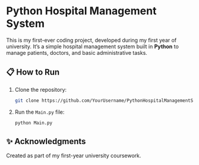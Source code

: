 # Python Hospital Management System

This is my first-ever coding project, developed during my first year of university. It’s a simple hospital management system built in **Python** to manage patients, doctors, and basic administrative tasks.

## 📋 How to Run

1. Clone the repository:
   ```bash
   git clone https://github.com/YourUsername/PythonHospitalManagementSystem.git
   ```

2. Run the `Main.py` file:
   ```bash
   python Main.py
   ```

## ✨ Acknowledgments
Created as part of my first-year university coursework.
